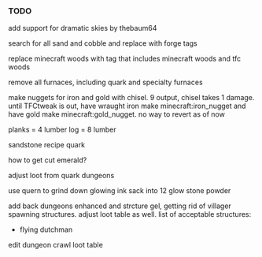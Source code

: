 ### TODO

add support for dramatic skies by thebaum64

search for all sand and cobble and replace with forge tags

replace minecraft woods with tag that includes minecraft woods and tfc woods

remove all furnaces, including quark and specialty furnaces

make nuggets for iron and gold with chisel. 9 output, chisel takes 1 damage. until TFCtweak is out, have wraught iron make minecraft:iron_nugget and have gold make minecraft:gold_nugget. no way to revert as of now

planks = 4 lumber
log = 8 lumber

sandstone recipe quark 

how to get cut emerald?

adjust loot from quark dungeons

use quern to grind down glowing ink sack into 12 glow stone powder

add back dungeons enhanced and strcture gel, getting rid of villager spawning structures. adjust loot table as well. list of acceptable structures:
* flying dutchman

edit dungeon crawl loot table